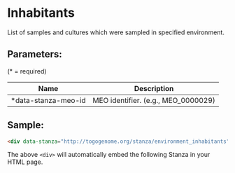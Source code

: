 Inhabitants
===========

List of samples and cultures which were sampled in specified environment.

## Parameters:

(* = required)

| Name                | Description                         |
|---------------------|-------------------------------------|
| *data-stanza-meo-id | MEO identifier. (e.g., MEO_0000029) |

## Sample:

```html
<div data-stanza="http://togogenome.org/stanza/environment_inhabitants" data-stanza-meo-id="MEO_0000029"></div>
```

The above `<div>` will automatically embed the following Stanza in your HTML page.

<div data-stanza="/stanza/environment_inhabitants" data-stanza-meo-id="MEO_0000029"></div>
